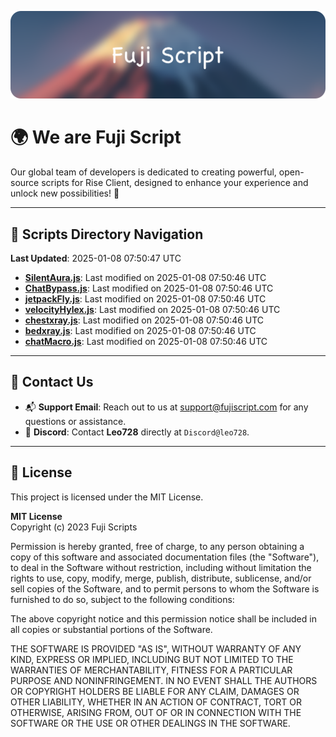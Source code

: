 ![Banner](.github/b.webp)

# 🌍 **We are Fuji Script**

Our global team of developers is dedicated to creating powerful, open-source scripts for Rise Client, designed to enhance your experience and unlock new possibilities! 🌟

---
<!-- SCRIPTS_NAVIGATION_START -->
## 📂 **Scripts Directory Navigation**

**Last Updated**: 2025-01-08 07:50:47 UTC

- **[SilentAura.js](scripts/SilentAura.js)**: Last modified on 2025-01-08 07:50:46 UTC
- **[ChatBypass.js](scripts/ChatBypass.js)**: Last modified on 2025-01-08 07:50:46 UTC
- **[jetpackFly.js](scripts/jetpackFly.js)**: Last modified on 2025-01-08 07:50:46 UTC
- **[velocityHylex.js](scripts/velocityHylex.js)**: Last modified on 2025-01-08 07:50:46 UTC
- **[chestxray.js](scripts/chestxray.js)**: Last modified on 2025-01-08 07:50:46 UTC
- **[bedxray.js](scripts/bedxray.js)**: Last modified on 2025-01-08 07:50:46 UTC
- **[chatMacro.js](scripts/chatMacro.js)**: Last modified on 2025-01-08 07:50:46 UTC

<!-- SCRIPTS_NAVIGATION_END -->

---

## 💬 **Contact Us**  
- 📬 **Support Email**: Reach out to us at [support@fujiscript.com](mailto:support@fujiscript.com) for any questions or assistance.  
- 💬 **Discord**: Contact **Leo728** directly at `Discord@leo728`.

---

## 📜 **License**

This project is licensed under the MIT License.  

**MIT License**  
Copyright (c) 2023 Fuji Scripts  

Permission is hereby granted, free of charge, to any person obtaining a copy of this software and associated documentation files (the "Software"), to deal in the Software without restriction, including without limitation the rights to use, copy, modify, merge, publish, distribute, sublicense, and/or sell copies of the Software, and to permit persons to whom the Software is furnished to do so, subject to the following conditions:  

The above copyright notice and this permission notice shall be included in all copies or substantial portions of the Software.  

THE SOFTWARE IS PROVIDED "AS IS", WITHOUT WARRANTY OF ANY KIND, EXPRESS OR IMPLIED, INCLUDING BUT NOT LIMITED TO THE WARRANTIES OF MERCHANTABILITY, FITNESS FOR A PARTICULAR PURPOSE AND NONINFRINGEMENT. IN NO EVENT SHALL THE AUTHORS OR COPYRIGHT HOLDERS BE LIABLE FOR ANY CLAIM, DAMAGES OR OTHER LIABILITY, WHETHER IN AN ACTION OF CONTRACT, TORT OR OTHERWISE, ARISING FROM, OUT OF OR IN CONNECTION WITH THE SOFTWARE OR THE USE OR OTHER DEALINGS IN THE SOFTWARE.  
